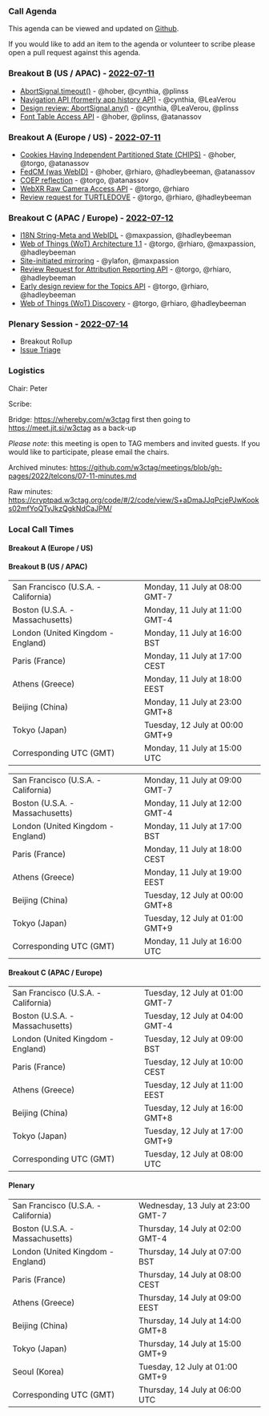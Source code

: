 ### Call Agenda

This agenda can be viewed and updated on [Github](https://github.com/w3ctag/meetings/blob/gh-pages/2022/telcons/07-11-agenda.md).

If you would like to add an item to the agenda or volunteer to scribe please open a pull request against this agenda.

### Breakout B (US / APAC) - [2022-07-11](https://www.timeanddate.com/worldclock/converter.html?iso=20220711T150000&p1=224&p2=43&p3=136&p4=195&p5=26&p6=33&p7=248&p8=235)

* [AbortSignal.timeout()](https://github.com/w3ctag/design-reviews/issues/711) - @hober, @cynthia, @plinss
* [Navigation API (formerly app history API)](https://github.com/w3ctag/design-reviews/issues/717) - @cynthia, @LeaVerou
* [Design review: AbortSignal.any()](https://github.com/w3ctag/design-reviews/issues/737) - @cynthia, @LeaVerou, @plinss
* [Font Table Access API](https://github.com/w3ctag/design-reviews/issues/400) - @hober, @plinss, @atanassov

### Breakout A (Europe / US) - [2022-07-11](https://www.timeanddate.com/worldclock/converter.html?iso=20220711T160000&p1=224&p2=43&p3=136&p4=195&p5=26&p6=33&p7=248&p8=235)

* [Cookies Having Independent Partitioned State (CHIPS)](https://github.com/w3ctag/design-reviews/issues/654) - @hober, @torgo, @atanassov
* [FedCM (was WebID)](https://github.com/w3ctag/design-reviews/issues/718) - @hober, @rhiaro, @hadleybeeman, @atanassov
* [COEP reflection](https://github.com/w3ctag/design-reviews/issues/742) - @torgo, @atanassov
* [WebXR Raw Camera Access API](https://github.com/w3ctag/design-reviews/issues/652) - @torgo, @rhiaro
* [Review request for TURTLEDOVE](https://github.com/w3ctag/design-reviews/issues/723) - @torgo, @rhiaro, @hadleybeeman

### Breakout C (APAC / Europe) - [2022-07-12](https://www.timeanddate.com/worldclock/converter.html?iso=20220712T080000&p1=224&p2=43&p3=136&p4=195&p5=26&p6=33&p7=248&p8=235)

* [I18N String-Meta and WebIDL](https://github.com/w3ctag/design-reviews/issues/716) - @maxpassion, @hadleybeeman
* [Web of Things (WoT) Architecture 1.1](https://github.com/w3ctag/design-reviews/issues/736) - @torgo, @rhiaro, @maxpassion, @hadleybeeman
* [Site-initiated mirroring](https://github.com/w3ctag/design-reviews/issues/745) - @ylafon, @maxpassion
* [Review Request for Attribution Reporting API](https://github.com/w3ctag/design-reviews/issues/724) - @torgo, @rhiaro, @hadleybeeman
* [Early design review for the Topics API](https://github.com/w3ctag/design-reviews/issues/726) - @torgo, @rhiaro, @hadleybeeman
* [Web of Things (WoT) Discovery](https://github.com/w3ctag/design-reviews/issues/733) - @torgo, @rhiaro, @hadleybeeman

### Plenary Session - [2022-07-14](https://www.timeanddate.com/worldclock/converter.html?iso=20220714T060000&p1=224&p2=43&p3=136&p4=195&p5=26&p6=33&p7=248&p8=235)

* Breakout Rollup
* [Issue Triage](https://github.com/w3ctag/design-reviews/issues?q=is%3Aissue+is%3Aopen+label%3A%22Progress%3A+untriaged%22)

### Logistics

Chair: Peter

Scribe:

Bridge: https://whereby.com/w3ctag first then going to https://meet.jit.si/w3ctag as a back-up

*Please note*: this meeting is open to TAG members and invited guests. If you would like to participate, please email the chairs.

Archived minutes: https://github.com/w3ctag/meetings/blob/gh-pages/2022/telcons/07-11-minutes.md

Raw minutes: https://cryptpad.w3ctag.org/code/#/2/code/view/S+aDmaJJqPcjePJwKooks02mfYoQTyJkzQgkNdCaJPM/


### Local Call Times

#### Breakout A (Europe / US)

#### Breakout B (US / APAC)

<table>
<tr><td> San Francisco (U.S.A. - California) <td> Monday, 11 July at 08:00 GMT-7</td></tr>
<tr><td> Boston (U.S.A. - Massachusetts) <td> Monday, 11 July at 11:00 GMT-4</td></tr>
<tr><td> London (United Kingdom - England) <td> Monday, 11 July at 16:00 BST</td></tr>
<tr><td> Paris (France) <td> Monday, 11 July at 17:00 CEST</td></tr>
<tr><td> Athens (Greece) <td> Monday, 11 July at 18:00 EEST</td></tr>
<tr><td> Beijing (China) <td> Monday, 11 July at 23:00 GMT+8</td></tr>
<tr><td> Tokyo (Japan) <td> Tuesday, 12 July at 00:00 GMT+9</td></tr>
<tr><td> Corresponding UTC (GMT) <td> Monday, 11 July at 15:00 UTC</td></tr>
</table>

<table>
<tr><td> San Francisco (U.S.A. - California) <td> Monday, 11 July at 09:00 GMT-7</td></tr>
<tr><td> Boston (U.S.A. - Massachusetts) <td> Monday, 11 July at 12:00 GMT-4</td></tr>
<tr><td> London (United Kingdom - England) <td> Monday, 11 July at 17:00 BST</td></tr>
<tr><td> Paris (France) <td> Monday, 11 July at 18:00 CEST</td></tr>
<tr><td> Athens (Greece) <td> Monday, 11 July at 19:00 EEST</td></tr>
<tr><td> Beijing (China) <td> Tuesday, 12 July at 00:00 GMT+8</td></tr>
<tr><td> Tokyo (Japan) <td> Tuesday, 12 July at 01:00 GMT+9</td></tr>
<tr><td> Corresponding UTC (GMT) <td> Monday, 11 July at 16:00 UTC</td></tr>
</table>

#### Breakout C (APAC / Europe)

<table>
<tr><td> San Francisco (U.S.A. - California) <td> Tuesday, 12 July at 01:00 GMT-7</td></tr>
<tr><td> Boston (U.S.A. - Massachusetts) <td> Tuesday, 12 July at 04:00 GMT-4</td></tr>
<tr><td> London (United Kingdom - England) <td> Tuesday, 12 July at 09:00 BST</td></tr>
<tr><td> Paris (France) <td> Tuesday, 12 July at 10:00 CEST</td></tr>
<tr><td> Athens (Greece) <td> Tuesday, 12 July at 11:00 EEST</td></tr>
<tr><td> Beijing (China) <td> Tuesday, 12 July at 16:00 GMT+8</td></tr>
<tr><td> Tokyo (Japan) <td> Tuesday, 12 July at 17:00 GMT+9</td></tr>
<tr><td> Corresponding UTC (GMT) <td> Tuesday, 12 July at 08:00 UTC</td></tr>
</table>

#### Plenary

<table>
<tr><td> San Francisco (U.S.A. - California) <td> Wednesday, 13 July at 23:00 GMT-7</td></tr>
<tr><td> Boston (U.S.A. - Massachusetts) <td> Thursday, 14 July at 02:00 GMT-4</td></tr>
<tr><td> London (United Kingdom - England) <td> Thursday, 14 July at 07:00 BST</td></tr>
<tr><td> Paris (France) <td> Thursday, 14 July at 08:00 CEST</td></tr>
<tr><td> Athens (Greece) <td> Thursday, 14 July at 09:00 EEST</td></tr>
<tr><td> Beijing (China) <td> Thursday, 14 July at 14:00 GMT+8</td></tr>
<tr><td> Tokyo (Japan) <td> Thursday, 14 July at 15:00 GMT+9</td></tr>
<tr><td> Seoul (Korea) <td> Tuesday, 12 July at 01:00 GMT+9</td></tr>
<tr><td> Corresponding UTC (GMT) <td> Thursday, 14 July at 06:00 UTC</td></tr>
</table>
